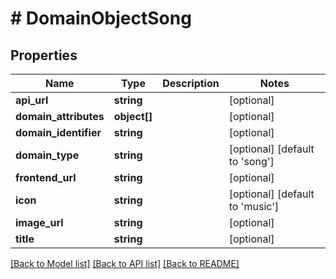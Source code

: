 # # DomainObjectSong

## Properties

Name | Type | Description | Notes
------------ | ------------- | ------------- | -------------
**api_url** | **string** |  | [optional]
**domain_attributes** | **object[]** |  | [optional]
**domain_identifier** | **string** |  | [optional]
**domain_type** | **string** |  | [optional] [default to 'song']
**frontend_url** | **string** |  | [optional]
**icon** | **string** |  | [optional] [default to 'music']
**image_url** | **string** |  | [optional]
**title** | **string** |  | [optional]

[[Back to Model list]](../../README.md#models) [[Back to API list]](../../README.md#endpoints) [[Back to README]](../../README.md)

